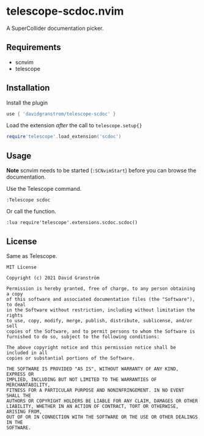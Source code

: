 # telescope-scdoc.nvim

A SuperCollider documentation picker.

## Requirements

* scnvim
* telescope

## Installation

Install the plugin

```lua
use { 'davidgranstrom/telescope-scdoc' }
```

Load the extension *after* the call to `telescope.setup{}`

```lua
require'telescope'.load_extension('scdoc')
```

## Usage

**Note** scnvim needs to be started (`:SCNvimStart`) before you can browse the documentation.

Use the Telescope command.

```vim
:Telescope scdoc
```

Or call the function.

```vim
:lua require'telescope'.extensions.scdoc.scdoc()
```

## License

Same as Telescope.

```text
MIT License

Copyright (c) 2021 David Granström

Permission is hereby granted, free of charge, to any person obtaining a copy
of this software and associated documentation files (the "Software"), to deal
in the Software without restriction, including without limitation the rights
to use, copy, modify, merge, publish, distribute, sublicense, and/or sell
copies of the Software, and to permit persons to whom the Software is
furnished to do so, subject to the following conditions:

The above copyright notice and this permission notice shall be included in all
copies or substantial portions of the Software.

THE SOFTWARE IS PROVIDED "AS IS", WITHOUT WARRANTY OF ANY KIND, EXPRESS OR
IMPLIED, INCLUDING BUT NOT LIMITED TO THE WARRANTIES OF MERCHANTABILITY,
FITNESS FOR A PARTICULAR PURPOSE AND NONINFRINGEMENT. IN NO EVENT SHALL THE
AUTHORS OR COPYRIGHT HOLDERS BE LIABLE FOR ANY CLAIM, DAMAGES OR OTHER
LIABILITY, WHETHER IN AN ACTION OF CONTRACT, TORT OR OTHERWISE, ARISING FROM,
OUT OF OR IN CONNECTION WITH THE SOFTWARE OR THE USE OR OTHER DEALINGS IN THE
SOFTWARE.
```
